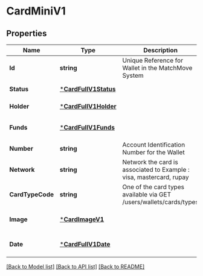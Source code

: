 # CardMiniV1

## Properties
Name | Type | Description | Notes
------------ | ------------- | ------------- | -------------
**Id** | **string** | Unique Reference for Wallet in the MatchMove System | [default to null]
**Status** | [***CardFullV1Status**](Card_full.v1_status.md) |  | [default to null]
**Holder** | [***CardFullV1Holder**](Card_full.v1_holder.md) |  | [default to null]
**Funds** | [***CardFullV1Funds**](Card_full.v1_funds.md) |  | [optional] [default to null]
**Number** | **string** | Account Identification Number for the Wallet | [default to null]
**Network** | **string** | Network the card is associated to Example : visa, mastercard, rupay | [optional] [default to null]
**CardTypeCode** | **string** | One of the card types available via GET /users/wallets/cards/types | [optional] [default to null]
**Image** | [***CardImageV1**](Card_image.v1.md) |  | [optional] [default to null]
**Date** | [***CardFullV1Date**](Card_full.v1_date.md) |  | [optional] [default to null]

[[Back to Model list]](../README.md#documentation-for-models) [[Back to API list]](../README.md#documentation-for-api-endpoints) [[Back to README]](../README.md)

